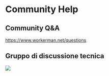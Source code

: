 # Community Help

## Community Q&A

https://www.workerman.net/questions

## Gruppo di discussione tecnica

![](../assets/img/webman-qun-qr.jpg)
